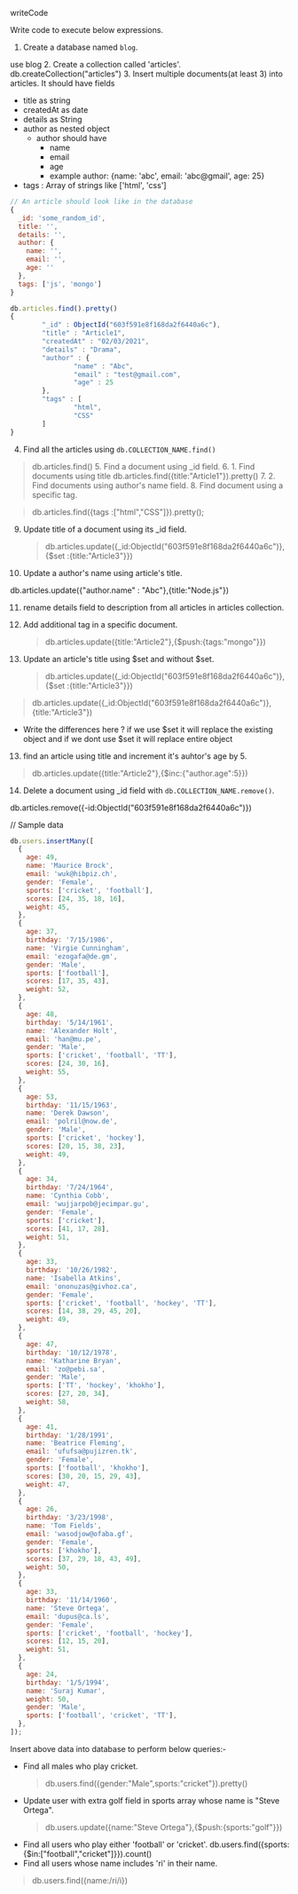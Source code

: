 writeCode

Write code to execute below expressions.

1. Create a database named `blog`.

use blog 2. Create a collection called 'articles'.
db.createCollection("articles") 3. Insert multiple documents(at least 3) into articles. It should have fields

- title as string
- createdAt as date
- details as String
- author as nested object
  - author should have
    - name
    - email
    - age
    - example author: {name: 'abc', email: 'abc@gmail', age: 25}
- tags : Array of strings like ['html', 'css']

```js
// An article should look like in the database
{
  _id: 'some_random_id',
  title: '',
  details: '',
  author: {
    name: '',
    email: '',
    age: ''
  },
  tags: ['js', 'mongo']
}

db.articles.find().pretty()
{
        "_id" : ObjectId("603f591e8f168da2f6440a6c"),
        "title" : "Article1",
        "createdAt" : "02/03/2021",
        "details" : "Drama",
        "author" : {
                "name" : "Abc",
                "email" : "test@gmail.com",
                "age" : 25
        },
        "tags" : [
                "html",
                "CSS"
        ]
}
```

4. Find all the articles using `db.COLLECTION_NAME.find()`

> db.articles.find() 5. Find a document using \_id field. 6. 1. Find documents using title
> db.articles.find({title:"Article1"}).pretty() 7. 2. Find documents using author's name field. 8. Find document using a specific tag.

> db.articles.find({tags :["html","CSS"]}).pretty();

9. Update title of a document using its \_id field.
   > db.articles.update({\_id:ObjectId("603f591e8f168da2f6440a6c")},{$set :{title:"Article3"}})
10. Update a author's name using article's title.

db.articles.update({"author.name" : "Abc"},{title:"Node.js"})

11. rename details field to description from all articles in articles collection.
12. Add additional tag in a specific document.

    > db.articles.update({title:"Article2"},{$push:{tags:"mongo"}})

13. Update an article's title using $set and without $set.
    > db.articles.update({\_id:ObjectId("603f591e8f168da2f6440a6c")},{$set :{title:"Article3"}})

> db.articles.update({\_id:ObjectId("603f591e8f168da2f6440a6c")},{title:"Article3"})

- Write the differences here ?
  if we use $set it will replace the existing object and if we dont use $set it will replace entire object

13. find an article using title and increment it's auhtor's age by 5.

> db.articles.update({title:"Article2"},{$inc:{"author.age":5}})

14. Delete a document using \_id field with `db.COLLECTION_NAME.remove()`.

db.articles.remove({-id:ObjectId("603f591e8f168da2f6440a6c")})

// Sample data

```js
db.users.insertMany([
  {
    age: 49,
    name: 'Maurice Brock',
    email: 'wuk@hibpiz.ch',
    gender: 'Female',
    sports: ['cricket', 'football'],
    scores: [24, 35, 18, 16],
    weight: 45,
  },
  {
    age: 37,
    birthday: '7/15/1986',
    name: 'Virgie Cunningham',
    email: 'ezogafa@de.gm',
    gender: 'Male',
    sports: ['football'],
    scores: [17, 35, 43],
    weight: 52,
  },
  {
    age: 48,
    birthday: '5/14/1961',
    name: 'Alexander Holt',
    email: 'han@mu.pe',
    gender: 'Male',
    sports: ['cricket', 'football', 'TT'],
    scores: [24, 30, 16],
    weight: 55,
  },
  {
    age: 53,
    birthday: '11/15/1963',
    name: 'Derek Dawson',
    email: 'polril@now.de',
    gender: 'Male',
    sports: ['cricket', 'hockey'],
    scores: [20, 15, 38, 23],
    weight: 49,
  },
  {
    age: 34,
    birthday: '7/24/1964',
    name: 'Cynthia Cobb',
    email: 'wujjarpob@jecimpar.gu',
    gender: 'Female',
    sports: ['cricket'],
    scores: [41, 17, 28],
    weight: 51,
  },
  {
    age: 33,
    birthday: '10/26/1982',
    name: 'Isabella Atkins',
    email: 'ononuzas@givhoz.ca',
    gender: 'Female',
    sports: ['cricket', 'football', 'hockey', 'TT'],
    scores: [14, 38, 29, 45, 20],
    weight: 49,
  },
  {
    age: 47,
    birthday: '10/12/1978',
    name: 'Katharine Bryan',
    email: 'zo@pebi.sa',
    gender: 'Male',
    sports: ['TT', 'hockey', 'khokho'],
    scores: [27, 20, 34],
    weight: 58,
  },
  {
    age: 41,
    birthday: '1/28/1991',
    name: 'Beatrice Fleming',
    email: 'ufufsa@pujizren.tk',
    gender: 'Female',
    sports: ['football', 'khokho'],
    scores: [30, 20, 15, 29, 43],
    weight: 47,
  },
  {
    age: 26,
    birthday: '3/23/1998',
    name: 'Tom Fields',
    email: 'wasodjow@ofaba.gf',
    gender: 'Female',
    sports: ['khokho'],
    scores: [37, 29, 18, 43, 49],
    weight: 50,
  },
  {
    age: 33,
    birthday: '11/14/1960',
    name: 'Steve Ortega',
    email: 'dupus@ca.ls',
    gender: 'Female',
    sports: ['cricket', 'football', 'hockey'],
    scores: [12, 15, 20],
    weight: 51,
  },
  {
    age: 24,
    birthday: '1/5/1994',
    name: 'Suraj Kumar',
    weight: 50,
    gender: 'Male',
    sports: ['football', 'cricket', 'TT'],
  },
]);
```

Insert above data into database to perform below queries:-

- Find all males who play cricket.
  > db.users.find({gender:"Male",sports:"cricket"}).pretty()
- Update user with extra golf field in sports array whose name is "Steve Ortega".
  > db.users.update({name:"Steve Ortega"},{$push:{sports:"golf"}})
- Find all users who play either 'football' or 'cricket'.
  db.users.find({sports:{$in:["football","cricket"]}}).count()
- Find all users whose name includes 'ri' in their name.

> db.users.find({name:/ri/i})
